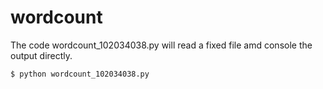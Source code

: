 # wordcount
The code wordcount_102034038.py will read a fixed file amd console the output directly.
```console
$ python wordcount_102034038.py
```
